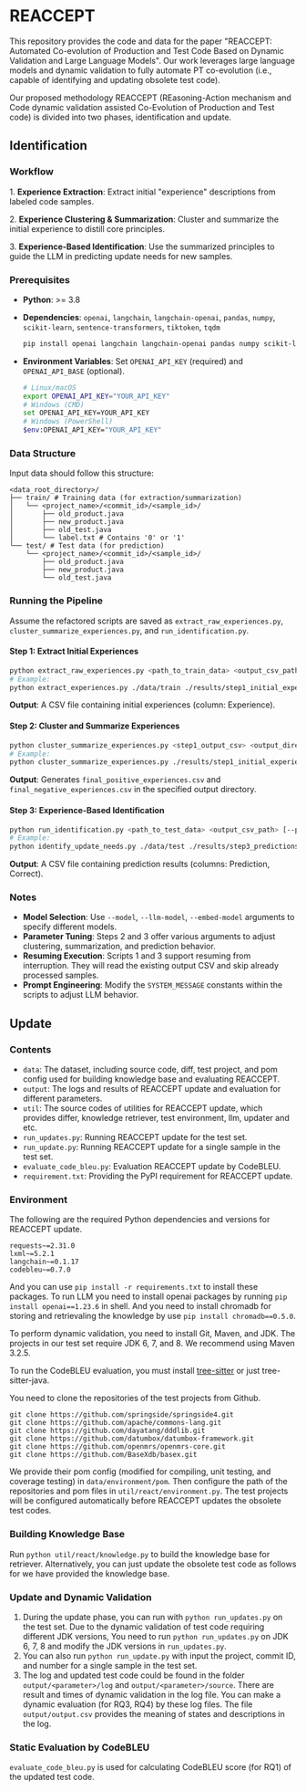 # REACCEPT

This repository provides the code and data for the paper "REACCEPT: Automated Co-evolution of Production and Test Code Based on Dynamic Validation and Large Language Models". Our work leverages large language models and dynamic validation to fully automate PT co-evolution (i.e., capable of identifying and updating obsolete test code).

Our proposed methodology REACCEPT (REasoning-Action mechanism and Code dynamic validation assisted Co-Evolution of Production and Test code) is divided into two phases, identification and update. 



## Identification

### Workflow

1\.  **Experience Extraction**: Extract initial "experience" descriptions from labeled code samples. 

2\.  **Experience Clustering & Summarization**: Cluster and summarize the initial experience to distill core principles.  

3\. **Experience-Based Identification**: Use the summarized principles to guide the LLM in predicting update needs for new samples.

### Prerequisites

- **Python**: >= 3.8
- **Dependencies**: `openai`, `langchain`, `langchain-openai`, `pandas`, `numpy`, `scikit-learn`, `sentence-transformers`, `tiktoken`, `tqdm`

  ```bash
  pip install openai langchain langchain-openai pandas numpy scikit-learn sentence-transformers tiktoken tqdm
  ```

- **Environment Variables**: Set `OPENAI_API_KEY` (required) and `OPENAI_API_BASE` (optional).

  ```bash
  # Linux/macOS
  export OPENAI_API_KEY="YOUR_API_KEY"
  # Windows (CMD)
  set OPENAI_API_KEY=YOUR_API_KEY
  # Windows (PowerShell)
  $env:OPENAI_API_KEY="YOUR_API_KEY"
  ```

### Data Structure

Input data should follow this structure:

```
<data_root_directory>/
├── train/ # Training data (for extraction/summarization)
│   └── <project_name>/<commit_id>/<sample_id>/
│       ├── old_product.java
│       ├── new_product.java
│       ├── old_test.java
│       └── label.txt # Contains '0' or '1'
└── test/ # Test data (for prediction)
    └── <project_name>/<commit_id>/<sample_id>/
        ├── old_product.java
        ├── new_product.java
        └── old_test.java
```

### Running the Pipeline

Assume the refactored scripts are saved as `extract_raw_experiences.py`, `cluster_summarize_experiences.py`, and `run_identification.py`.

#### Step 1: Extract Initial Experiences

```bash
python extract_raw_experiences.py <path_to_train_data> <output_csv_path> [--max-samples N] [--model MODEL_NAME]
# Example:
python extract_experiences.py ./data/train ./results/step1_initial_experiences.csv
```

**Output**: A CSV file containing initial experiences (column: Experience).

#### Step 2: Cluster and Summarize Experiences

```bash
python cluster_summarize_experiences.py <step1_output_csv> <output_directory> [--embed-model EMBED_MODEL] [--max-clusters-pos N] [--max-clusters-neg N]
# Example:
python cluster_summarize_experiences.py ./results/step1_initial_experiences.csv ./results/step2_summarized
```

**Output**: Generates `final_positive_experiences.csv` and `final_negative_experiences.csv` in the specified output directory.

#### Step 3: Experience-Based Identification

```bash
python run_identification.py <path_to_test_data> <output_csv_path> [--pos-exp-csv <positive_exp_csv>] [--neg-exp-csv <negative_exp_csv>] [--llm-model MODEL_NAME]
# Example:
python identify_update_needs.py ./data/test ./results/step3_predictions.csv --pos-exp-csv ./results/step2_summarized/final_positive_experiences.csv --neg-exp-csv ./results/step2_summarized/final_negative_experiences.csv
```

**Output**: A CSV file containing prediction results (columns: Prediction, Correct).

### Notes

- **Model Selection**: Use `--model`, `--llm-model`, `--embed-model` arguments to specify different models.
- **Parameter Tuning**: Steps 2 and 3 offer various arguments to adjust clustering, summarization, and prediction behavior.
- **Resuming Execution**: Scripts 1 and 3 support resuming from interruption. They will read the existing output CSV and skip already processed samples.
- **Prompt Engineering**: Modify the `SYSTEM_MESSAGE` constants within the scripts to adjust LLM behavior.



## Update

### Contents

- `data`: The dataset, including source code, diff, test project, and pom config used for building knowledge base and evaluating REACCEPT.
- `output`: The logs and results of REACCEPT update and evaluation for different parameters.
- `util`: The source codes of utilities for REACCEPT update, which provides differ, knowledge retriever, test environment, llm, updater and etc.
- `run_updates.py`: Running REACCEPT update for the test set.
- `run_update.py`: Running REACCEPT update for a single sample in the test set.
- `evaluate_code_bleu.py`: Evaluation REACCEPT update by CodeBLEU.
- `requirement.txt`: Providing the PyPI requirement for REACCEPT update.

### Environment

The following are the required Python dependencies and versions for REACCEPT update.

```
requests~=2.31.0
lxml~=5.2.1
langchain~=0.1.17
codebleu~=0.7.0
```

And you can use `pip install -r requirements.txt` to install these packages. To run LLM you need to install openai packages by running `pip install openai==1.23.6` in shell. And you need to install chromadb for storing and retrievaling the knowledge by use `pip install chromadb==0.5.0`.

To perform dynamic validation, you need to install Git, Maven, and JDK. The projects in our test set require JDK 6, 7, and 8. We recommend using Maven 3.2.5.

To run the CodeBLEU evaluation, you must install [tree-sitter](https://github.com/tree-sitter/tree-sitter) or just tree-sitter-java.

You need to clone the repositories of the test projects from Github. 

```
git clone https://github.com/springside/springside4.git
git clone https://github.com/apache/commons-lang.git
git clone https://github.com/dayatang/dddlib.git
git clone https://github.com/datumbox/datumbox-framework.git
git clone https://github.com/openmrs/openmrs-core.git
git clone https://github.com/BaseXdb/basex.git
```

We provide their pom config (modified for compiling, unit testing, and coverage testing) in `data/environment/pom`. Then configure the path of the repositories and pom files in `util/react/environment.py`. The test projects will be configured automatically before REACCEPT updates the obsolete test codes.

### Building Knowledge Base

Run `python util/react/knowledge.py` to build the knowledge base for retriever. Alternatively, you can just update the obsolete test code as follows for we have provided the knowledge base.

### Update and Dynamic Validation

1. During the update phase, you can run with `python run_updates.py` on the test set. Due to the dynamic validation of test code requiring different JDK versions, You need to run `python run_updates.py` on JDK 6, 7, 8 and modify the JDK versions in `run_updates.py`.
2. You can also run `python run_update.py` with input the project, commit ID, and number for a single sample in the test set.
3. The log and updated test code could be found in the folder `output/<parameter>/log` and `output/<parameter>/source`. There are result and times of dynamic validation in the log file. You can make a dynamic evaluation (for RQ3, RQ4) by these log files. The file `output/output.csv` provides the meaning of states and descriptions in the log.

### Static Evaluation by CodeBLEU

`evaluate_code_bleu.py` is used for calculating CodeBLEU score (for RQ1) of the updated test code.

